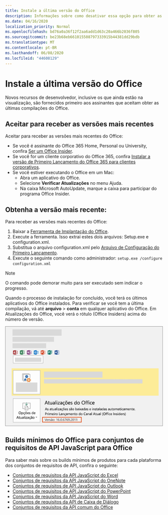 ```yaml
---
title: Instale a última versão do Office
description: Informações sobre como desativar essa opção para obter as versões mais recentes do Office.
ms.date: 04/16/2020
localization_priority: Normal
ms.openlocfilehash: bd76a0a36f12f2aa6add1d63c20a466b2036f805
ms.sourcegitcommit: be23b68eb661015508797333915b44381dd29bdb
ms.translationtype: MT
ms.contentlocale: pt-BR
ms.lasthandoff: 06/08/2020
ms.locfileid: "44608129"
---
```

# <a name="install-the-latest-version-of-office"></a>Instale a última versão do Office

Novos recursos de desenvolvedor, inclusive os que ainda estão na visualização, são fornecidos primeiro aos assinantes que aceitam obter as últimas compilações do Office.

## <a name="opt-in-to-getting-the-latest-builds"></a>Aceitar para receber as versões mais recentes

Aceitar para receber as versões mais recentes do Office:

- Se você é assinante do Office 365 Home, Personal ou University, confira [Ser um Office Insider](https://insider.office.com).
- Se você for um cliente corporativo do Office 365, confira [Instalar a versão de Primeiro Lançamento do Office 365 para clientes corporativos](https://support.office.com/article/Install-the-First-Release-build-for-Office-365-for-business-customers-4dd8ba40-73c0-4468-b778-c7b744d03ead).
- Se você estiver executando o Office em um Mac:
  - Abra um aplicativo do Office.
  - Selecione **Verificar Atualizações** no menu Ajuda.
  - Na caixa Microsoft AutoUpdate, marque a caixa para participar do programa Office Insider.

## <a name="get-the-latest-build"></a>Obtenha a versão mais recente:

Para receber as versões mais recentes do Office:

1. Baixar a [Ferramenta de Implantação do Office](https://www.microsoft.com/download/details.aspx?id=49117).
2. Execute a ferramenta. Isso extrai estes dois arquivos: Setup.exe e configuration.xml.
3. Substitua o arquivo configuration.xml pelo [Arquivo de Configuração do Primeiro Lançamento](https://raw.githubusercontent.com/OfficeDev/Office-Add-in-Commands-Samples/master/Tools/FirstReleaseConfig/configuration.xml).
4. Execute o seguinte comando como administrador: `setup.exe /configure configuration.xml`

> [!NOTE]
> O comando pode demorar muito para ser executado sem indicar o progresso.

Quando o processo de instalação for concluído, você terá os últimos aplicativos do Office instalados. Para verificar se você tem a última compilação, vá até **arquivo** > **conta** em qualquer aplicativo do Office. Em Atualizações do Office, você verá o rótulo (Office Insiders) acima do número de versão.

![Uma captura de tela que mostra informações do produto com o rótulo Office Insiders](../images/office-insiders-label.png)

## <a name="minimum-office-builds-for-office-javascript-api-requirement-sets"></a>Builds mínimos do Office para conjuntos de requisitos de API JavaScript para Office

Para saber mais sobre os builds mínimos de produtos para cada plataforma dos conjuntos de requisitos de API, confira o seguinte:

- [Conjuntos de requisitos da API JavaScript do Excel](../reference/requirement-sets/excel-api-requirement-sets.md)
- [Conjuntos de requisitos da API JavaScript do OneNote](../reference/requirement-sets/onenote-api-requirement-sets.md)
- [Conjuntos de requisitos de API JavaScript do Outlook](../reference/requirement-sets/outlook-api-requirement-sets.md)
- [Conjuntos de requisitos de API JavaScript do PowerPoint](../reference/requirement-sets/powerpoint-api-requirement-sets.md)
- [Conjuntos de requisitos da API JavaScript do Word](../reference/requirement-sets/word-api-requirement-sets.md)
- [Conjuntos de requisitos da API de Caixa de Diálogo](../reference/requirement-sets/dialog-api-requirement-sets.md)
- [Conjuntos de requisitos da API comum do Office](../reference/requirement-sets/office-add-in-requirement-sets.md)
